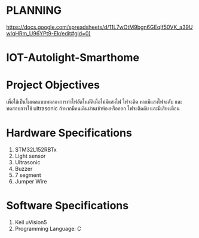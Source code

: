 # PLANNING
[https://docs.google.com/spreadsheets/d/11L7wOtM9bgn6GEqIf50VK_a39UwIqHRm_U96YPt9-Ek/edit#gid=0)](https://docs.google.com/spreadsheets/d/11L7wOtM9bgn6GEqIf50VK_a39UwIqHRm_U96YPt9-Ek/edit#gid=0)
# IOT-Autolight-Smarthome

# Project Objectives
เพื่อใช้เป็นโมเดลแบบทดลองการทำไฟอัตโนมัติเมื่อไม่มีแสงไฟ ไฟจะติด หากมีแสงไฟจะดับ และทดสอบการใช้ ultrasonic ถ้าหากมีคนเดินผ่านเข้าห้องหรือออก ไฟจะติดดับ และมีเสียงเตือน


# Hardware Specifications #
1. STM32L152RBTx
2. Light sensor
3. Ultrasonic
4. Buzzer
5. 7 segment
6. Jumper Wire


# Software Specifications #
1. Keil uVision5
2. Programming Language: C
